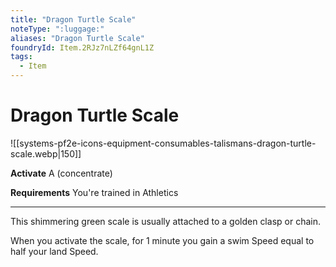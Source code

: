 ```yaml
---
title: "Dragon Turtle Scale"
noteType: ":luggage:"
aliases: "Dragon Turtle Scale"
foundryId: Item.2RJz7nLZf64gnL1Z
tags:
  - Item
---
```


# Dragon Turtle Scale
![[systems-pf2e-icons-equipment-consumables-talismans-dragon-turtle-scale.webp|150]]

**Activate** A (concentrate)

**Requirements** You're trained in Athletics

* * *

This shimmering green scale is usually attached to a golden clasp or chain.

When you activate the scale, for 1 minute you gain a swim Speed equal to half your land Speed.


